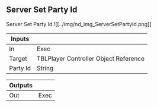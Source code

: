 ## Server Set Party Id
Server Set Party Id
![[../img/nd_img_ServerSetPartyId.png]]

|Inputs||
|--|--|
| In | Exec |
| Target | TBLPlayer Controller Object Reference |
| Party Id | String |

|Outputs||
|--|--|
| Out | Exec |
